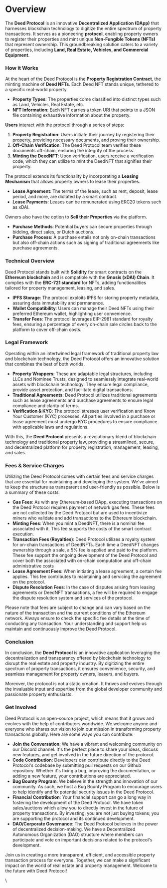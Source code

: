 # Overview

The **Deed Protocol** is an innovative **Decentralized Application (DApp)** that harnesses blockchain technology to digitize the entire spectrum of property transactions. It serves as a pioneering **protocol**, enabling property owners to register their properties and mint unique **Non-Fungible Tokens (NFTs)** that represent ownership. This groundbreaking solution caters to a variety of properties, including **Land, Real Estate, Vehicles, and Commercial Equipment**.

### How it Works

At the heart of the Deed Protocol is the **Property Registration Contract**, the minting machine of **Deed NFTs**. Each Deed NFT stands unique, tethered to a specific real-world property.

* **Property Types**: The properties come classified into distinct types such as Land, Vehicles, Real Estate, etc.
* **NFT Information**: Each NFT carries a token URI that points to a JSON file containing exhaustive information about the property.

**Users** interact with the protocol through a series of steps:

1. **Property Registration**: Users initiate their journey by registering their property, providing necessary documents, and proving their ownership.
2. **Off-Chain Verification**: The Deed Protocol team verifies these documents off-chain, ensuring the integrity of the process.
3. **Minting the DeedNFT**: Upon verification, users receive a verification code, which they can utilize to mint the DeedNFT that signifies their property.

The protocol extends its functionality by incorporating a **Leasing Mechanism** that allows property owners to lease their properties.

* **Lease Agreement**: The terms of the lease, such as rent, deposit, lease period, and more, are dictated by a smart contract.
* **Lease Payments**: Leases can be remunerated using ERC20 tokens such as xDAI.

Owners also have the option to **Sell their Properties** via the platform.

* **Purchase Methods**: Potential buyers can secure properties through bidding, direct sales, or Dutch auctions.
* **Purchase Process**: A purchase entails not only on-chain transactions but also off-chain actions such as signing of traditional agreements like purchase agreements.

### Technical Overview

Deed Protocol stands built with **Solidity** for smart contracts on the **Ethereum blockchain** and is compatible with the **Gnosis (xDAI) Chain**. It complies with the **ERC-721 standard** for NFTs, adding functionalities tailored for property management, leasing, and sales.

* **IPFS Storage**: The protocol exploits IPFS for storing property metadata, assuring data immutability and permanence.
* **Wallet Compatibility**: Users can manage their Deed NFTs using their preferred Ethereum wallet, highlighting user convenience.
* **Transfer Fees**: The protocol leverages EIP-2981 standard for royalty fees, ensuring a percentage of every on-chain sale circles back to the platform to cover off-chain costs.

### Legal Framework

Operating within an intertwined legal framework of traditional property law and blockchain technology, the Deed Protocol offers an innovative solution that combines the best of both worlds.

* **Property Wrappers**: These are adaptable legal structures, including LLCs and Nominee Trusts, designed to seamlessly integrate real-world assets with blockchain technology. They ensure legal compliance, provide asset protection, and facilitate digital transactions.
* **Traditional Agreements**: Deed Protocol utilizes traditional agreements such as lease agreements and purchase agreements to ensure legal compliance and clarity of terms.
* **Verification & KYC**: The protocol stresses user verification and Know Your Customer (KYC) processes. All parties involved in a purchase or lease agreement must undergo KYC procedures to ensure compliance with applicable laws and regulations.

With this, the **Deed Protocol** presents a revolutionary blend of blockchain technology and traditional property law, providing a streamlined, secure, and decentralized platform for property registration, management, leasing, and sales.

### Fees & Service Charges

Utilizing the Deed Protocol comes with certain fees and service charges that are essential for maintaining and developing the system. We've aimed to keep the structure as transparent and user-friendly as possible. Below is a summary of these costs:

* **Gas Fees**: As with any Ethereum-based DApp, executing transactions on the Deed Protocol requires payment of network gas fees. These fees are not collected by the Deed Protocol but are used to incentivize miners who validate and add transactions to the Ethereum blockchain.
* **Minting Fees**: When you mint a DeedNFT, there is a nominal fee associated with it. This fee supports the costs of the smart contract execution.
* **Transaction Fees (Royalties)**: Deed Protocol utilizes a royalty system for on-chain transactions of DeedNFTs. Each time a DeedNFT changes ownership through a sale, a 5% fee is applied and paid to the platform. These fee support the ongoing development of the Deed Protocol and cover both the associated with on-chain computation and off-chain administrative costs
* **Lease Agreement Fees**: When initiating a lease agreement, a certain fee applies. This fee contributes to maintaining and servicing the agreement on the protocol.
* **Dispute Resolution Fees**: In the case of disputes arising from leasing agreements or DeedNFT transactions, a fee will be required to engage the dispute resolution system and services of the protocol.

Please note that fees are subject to change and can vary based on the nature of the transaction and the current conditions of the Ethereum network. Always ensure to check the specific fee details at the time of conducting any transaction. Your understanding and support help us maintain and continuously improve the Deed Protocol.

### Conclusion

In conclusion, the **Deed Protocol** is an innovative application leveraging the decentralization and transparency offered by blockchain technology to disrupt the real estate and property industry. By digitizing the entire spectrum of property transactions, it ensures convenience, security, and seamless management for property owners, leasers, and buyers.

Moreover, the protocol is not a static creation. It thrives and evolves through the invaluable input and expertise from the global developer community and passionate property enthusiasts.

### Get Involved

Deed Protocol is an open-source project, which means that it grows and evolves with the help of contributors worldwide. We welcome anyone and everyone who shares our vision to join our mission in transforming property transactions globally. Here are some ways you can contribute:

* **Join the Conversation**: We have a vibrant and welcoming community on our Discord channel. It's the perfect place to share your ideas, discuss new features, and get involved in the future direction of the protocol.
* **Code Contribution**: Developers can contribute directly to the Deed Protocol's codebase by submitting pull requests on our Github repository. Whether it's fixing a bug, improving the documentation, or adding a new feature, your contributions are appreciated.
* **Bug Bounty Program**: We believe in the strength and innovation of our community. As such, we host a Bug Bounty Program to encourage users to help identify and fix potential security issues in the Deed Protocol.
* **Financial Contribution**: Your financial support can go a long way in fostering the development of the Deed Protocol. We have token sales/auctions which allow you to directly invest in the future of property transactions. By investing, you are not just buying tokens; you are supporting the protocol and its continued development.
* **DAO/Corporate Governance**: The Deed Protocol believes in the power of decentralized decision-making. We have a Decentralized Autonomous Organization (DAO) structure where members can participate and vote on important decisions related to the protocol's development.

Join us in creating a more transparent, efficient, and accessible property transaction process for everyone. Together, we can make a significant impact on the world of real estate and property management. Welcome to the future with Deed Protocol!

\
